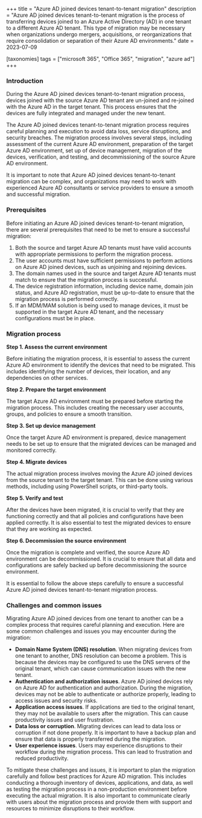 +++
title = "Azure AD joined devices tenant-to-tenant migration"
description = "Azure AD joined devices tenant-to-tenant migration is the process of transferring devices joined to an Azure Active Directory (AD) in one tenant to a different Azure AD tenant. This type of migration may be necessary when organizations undergo mergers, acquisitions, or reorganizations that require consolidation or separation of their Azure AD environments."
date = 2023-07-09

[taxonomies]
tags = ["microsoft 365", "Office 365", "migration", "azure ad"]
+++

### Introduction

During the Azure AD joined devices tenant-to-tenant migration process, devices joined with the source Azure AD tenant are un-joined and re-joined with the Azure AD in the target tenant. This process ensures that the devices are fully integrated and managed under the new tenant. 

The Azure AD joined devices tenant-to-tenant migration process requires careful planning and execution to avoid data loss, service disruptions, and security breaches. The migration process involves several steps, including assessment of the current Azure AD environment, preparation of the target Azure AD environment, set up of device management, migration of the devices, verification, and testing, and decommissioning of the source Azure AD environment. 

It is important to note that Azure AD joined devices tenant-to-tenant migration can be complex, and organizations may need to work with experienced Azure AD consultants or service providers to ensure a smooth and successful migration. 

### Prerequisites 

Before initiating an Azure AD joined devices tenant-to-tenant migration, there are several prerequisites that need to be met to ensure a successful migration: 

1. Both the source and target Azure AD tenants must have valid accounts with appropriate permissions to perform the migration process. 
2. The user accounts must have sufficient permissions to perform actions on Azure AD joined devices, such as unjoining and rejoining devices. 
3. The domain names used in the source and target Azure AD tenants must match to ensure that the migration process is successful. 
4. The device registration information, including device name, domain join status, and Azure AD registration, must be up-to-date to ensure that the migration process is performed correctly. 
5. If an MDM/MAM solution is being used to manage devices, it must be supported in the target Azure AD tenant, and the necessary configurations must be in place. 

### Migration process 

**Step 1. Assess the current environment**

Before initiating the migration process, it is essential to assess the current Azure AD environment to identify the devices that need to be migrated. This includes identifying the number of devices, their location, and any dependencies on other services. 

**Step 2. Prepare the target environment**

The target Azure AD environment must be prepared before starting the migration process. This includes creating the necessary user accounts, groups, and policies to ensure a smooth transition. 

**Step 3. Set up device management**

Once the target Azure AD environment is prepared, device management needs to be set up to ensure that the migrated devices can be managed and monitored correctly. 

**Step 4. Migrate devices**

The actual migration process involves moving the Azure AD joined devices from the source tenant to the target tenant. This can be done using various methods, including using PowerShell scripts, or third-party tools. 

**Step 5. Verify and test**

After the devices have been migrated, it is crucial to verify that they are functioning correctly and that all policies and configurations have been applied correctly. It is also essential to test the migrated devices to ensure that they are working as expected. 

**Step 6. Decommission the source environment**

Once the migration is complete and verified, the source Azure AD environment can be decommissioned. It is crucial to ensure that all data and configurations are safely backed up before decommissioning the source environment. 

It is essential to follow the above steps carefully to ensure a successful Azure AD joined devices tenant-to-tenant migration process. 

### Challenges and common issues 

Migrating Azure AD joined devices from one tenant to another can be a complex process that requires careful planning and execution. Here are some common challenges and issues you may encounter during the migration: 

* **Domain Name System (DNS) resolution**. When migrating devices from one tenant to another, DNS resolution can become a problem. This is because the devices may be configured to use the DNS servers of the original tenant, which can cause communication issues with the new tenant. 
* **Authentication and authorization issues**. Azure AD joined devices rely on Azure AD for authentication and authorization. During the migration, devices may not be able to authenticate or authorize properly, leading to access issues and security risks. 
* **Application access issues**. If applications are tied to the original tenant, they may not be available to users after the migration. This can cause productivity issues and user frustration. 
* **Data loss or corruption**. Migrating devices can lead to data loss or corruption if not done properly. It is important to have a backup plan and ensure that data is properly transferred during the migration. 
* **User experience issues**. Users may experience disruptions to their workflow during the migration process. This can lead to frustration and reduced productivity. 

To mitigate these challenges and issues, it is important to plan the migration carefully and follow best practices for Azure AD migration. This includes conducting a thorough inventory of devices, applications, and data, as well as testing the migration process in a non-production environment before executing the actual migration. It is also important to communicate clearly with users about the migration process and provide them with support and resources to minimize disruptions to their workflow. 

 